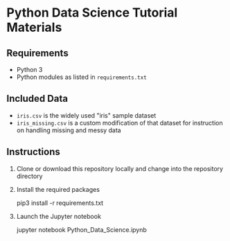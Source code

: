 # Python Data Science Tutorial Materials

## Requirements

- Python 3
- Python modules as listed in `requirements.txt`

## Included Data

- `iris.csv` is the widely used "iris" sample dataset
- `iris_missing.csv` is a custom modification of that dataset for instruction on handling missing and messy data

## Instructions

1. Clone or download this repository locally and change into the repository directory

2. Install the required packages

	pip3 install -r requirements.txt

3. Launch the Jupyter notebook

	jupyter notebook Python_Data_Science.ipynb
